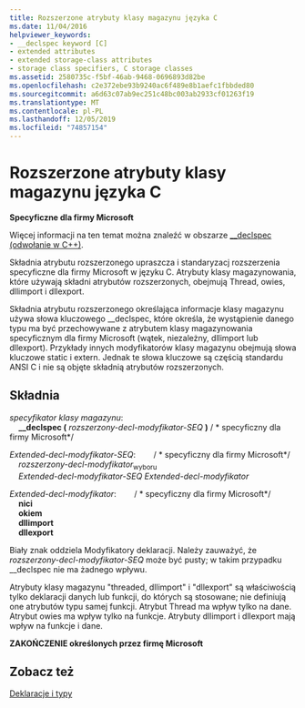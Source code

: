 ```yaml
---
title: Rozszerzone atrybuty klasy magazynu języka C
ms.date: 11/04/2016
helpviewer_keywords:
- __declspec keyword [C]
- extended attributes
- extended storage-class attributes
- storage class specifiers, C storage classes
ms.assetid: 2580735c-f5bf-46ab-9468-0696893d82be
ms.openlocfilehash: c2e372ebe93b9240ac6f489e8b1aefc1fbbded80
ms.sourcegitcommit: a6d63c07ab9ec251c48bc003ab2933cf01263f19
ms.translationtype: MT
ms.contentlocale: pl-PL
ms.lasthandoff: 12/05/2019
ms.locfileid: "74857154"
---
```

# <a name="c-extended-storage-class-attributes"></a>Rozszerzone atrybuty klasy magazynu języka C

**Specyficzne dla firmy Microsoft**

Więcej informacji na ten temat można znaleźć w obszarze [__declspec (odwołanie w C++)](../cpp/declspec.md).

Składnia atrybutu rozszerzonego upraszcza i standaryzacj rozszerzenia specyficzne dla firmy Microsoft w języku C. Atrybuty klasy magazynowania, które używają składni atrybutów rozszerzonych, obejmują Thread, owies, dllimport i dllexport.

Składnia atrybutu rozszerzonego określająca informacje klasy magazynu używa słowa kluczowego __declspec, które określa, że wystąpienie danego typu ma być przechowywane z atrybutem klasy magazynowania specyficznym dla firmy Microsoft (wątek, niezależny, dllimport lub dllexport). Przykłady innych modyfikatorów klasy magazynu obejmują słowa kluczowe static i extern. Jednak te słowa kluczowe są częścią standardu ANSI C i nie są objęte składnią atrybutów rozszerzonych.

## <a name="syntax"></a>Składnia

*specyfikator klasy magazynu*:<br/>
&nbsp;&nbsp;&nbsp;&nbsp;**__declspec (** *rozszerzony-decl-modyfikator-SEQ* **)**  / \* specyficzny dla firmy Microsoft\*/

*Extended-decl-modyfikator-SEQ*:&nbsp; &nbsp; &nbsp; &nbsp; / \* specyficzny dla firmy Microsoft\*/<br/>
&nbsp;&nbsp;&nbsp;&nbsp;*rozszerzony-decl-modyfikator*<sub>wyboru</sub><br/>
&nbsp;&nbsp;&nbsp;&nbsp;*Extended-decl-modyfikator-SEQ* *Extended-decl-modyfikator*

*Extended-decl-modyfikator*:&nbsp; &nbsp; &nbsp; &nbsp; / \* specyficzny dla firmy Microsoft\*/<br/>
&nbsp;&nbsp;&nbsp;&nbsp;**nici**<br/>
&nbsp;&nbsp;&nbsp;&nbsp;**okiem**<br/>
&nbsp;&nbsp;&nbsp;&nbsp;**dllimport**<br/>
&nbsp;&nbsp;&nbsp;&nbsp;**dllexport**

Biały znak oddziela Modyfikatory deklaracji. Należy zauważyć, że *rozszerzony-decl-modyfikator-SEQ* może być pusty; w takim przypadku __declspec nie ma żadnego wpływu.

Atrybuty klasy magazynu "threaded, dllimport" i "dllexport" są właściwością tylko deklaracji danych lub funkcji, do których są stosowane; nie definiują one atrybutów typu samej funkcji. Atrybut Thread ma wpływ tylko na dane. Atrybut owies ma wpływ tylko na funkcje. Atrybuty dllimport i dllexport mają wpływ na funkcje i dane.

**ZAKOŃCZENIE określonych przez firmę Microsoft**

## <a name="see-also"></a>Zobacz też

[Deklaracje i typy](../c-language/declarations-and-types.md)
